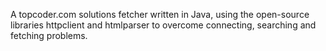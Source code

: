 A topcoder.com solutions fetcher written in Java, using the open-source libraries httpclient and htmlparser to overcome connecting, searching and fetching problems.